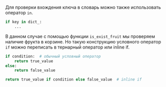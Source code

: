 Для проверки вхождения ключа в словарь можно также использовать оператор `in`.

```python
if key in dict_:
    ...
```

В данном случае с помощью функции `is_exist_fruit` мы проверяем наличие фрукта в корзине. Но такую конструкцию условного
оператор `if` можно переписать в тернарный оператор или inline if.

```python
if condition:  # обычный условный оператор
    return true_value
else:
    return false_value

return true_value if condition else false_value  # inline if
```